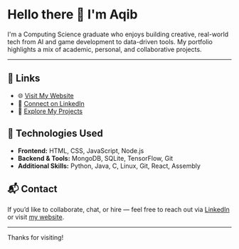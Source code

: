 # Hello there 👋 I'm Aqib

I'm a Computing Science graduate who enjoys building creative, real-world tech from AI and game development to data-driven tools. My portfolio highlights a mix of academic, personal, and collaborative projects.

---

## 🔗 Links

- 🌐 [Visit My Website](http://aqibamran.info/)
- 💼 [Connect on LinkedIn](https://www.linkedin.com/in/aqibamran/)
- 🧠 [Explore My Projects](https://github.com/aqibamran)

## 🚀 Technologies Used

- **Frontend:** HTML, CSS, JavaScript, Node.js
- **Backend & Tools:** MongoDB, SQLite, TensorFlow, Git
- **Additional Skills:** Python, Java, C, Linux, Git, React, Assembly

## 📬 Contact

If you’d like to collaborate, chat, or hire — feel free to reach out via [LinkedIn](https://www.linkedin.com/in/aqibamran/) or visit [my website](http://aqibamran.info/).

---

Thanks for visiting!
